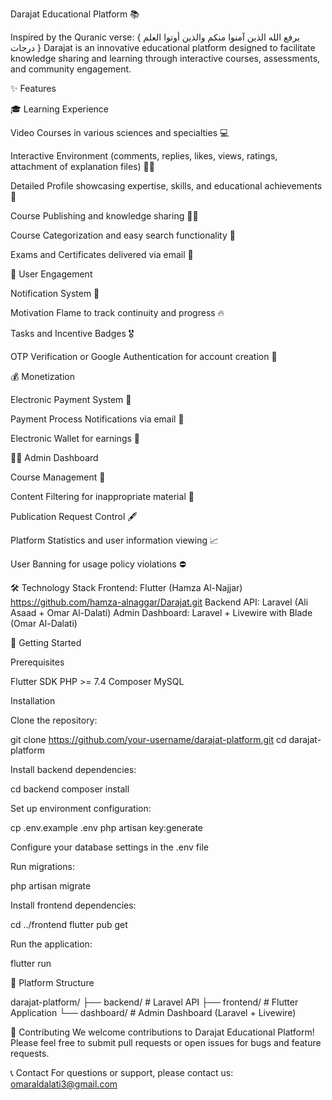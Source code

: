 Darajat Educational Platform 📚




Inspired by the Quranic verse: { يرفع الله الذين آمنوا منكم والذين أوتوا العلم درجات }
Darajat is an innovative educational platform designed to facilitate knowledge sharing and learning through interactive courses, assessments, and community engagement.

✨ Features

🎓 Learning Experience


Video Courses in various sciences and specialties 💻


Interactive Environment (comments, replies, likes, views, ratings, attachment of explanation files) 👨‍💻


Detailed Profile showcasing expertise, skills, and educational achievements 👤


Course Publishing and knowledge sharing 👨‍🏫


Course Categorization and easy search functionality 🔎


Exams and Certificates delivered via email 📝



🎯 User Engagement


Notification System 🔔


Motivation Flame to track continuity and progress 🔥


Tasks and Incentive Badges 🎖️


OTP Verification or Google Authentication for account creation 🚪



💰 Monetization


Electronic Payment System 💸


Payment Process Notifications via email 📨


Electronic Wallet for earnings 👝



👨‍💼 Admin Dashboard


Course Management 🔧


Content Filtering for inappropriate material 🫣


Publication Request Control 🖋️


Platform Statistics and user information viewing 📈


User Banning for usage policy violations ⛔



🛠️ Technology Stack
Frontend: Flutter (Hamza Al-Najjar)
https://github.com/hamza-alnaggar/Darajat.git
Backend API: Laravel (Ali Asaad + Omar Al-Dalati)
Admin Dashboard: Laravel + Livewire with Blade (Omar Al-Dalati)

🚀 Getting Started

Prerequisites

Flutter SDK
PHP >= 7.4
Composer
MySQL


Installation

Clone the repository:


git clone https://github.com/your-username/darajat-platform.git
cd darajat-platform



Install backend dependencies:


cd backend
composer install



Set up environment configuration:


cp .env.example .env
php artisan key:generate




Configure your database settings in the .env file


Run migrations:



php artisan migrate



Install frontend dependencies:


cd ../frontend
flutter pub get



Run the application:


flutter run



📱 Platform Structure

darajat-platform/
├── backend/          # Laravel API
├── frontend/         # Flutter Application
└── dashboard/        # Admin Dashboard (Laravel + Livewire)



🤝 Contributing
We welcome contributions to Darajat Educational Platform! Please feel free to submit pull requests or open issues for bugs and feature requests.

📞 Contact
For questions or support, please contact us:
omaraldalati3@gmail.com
